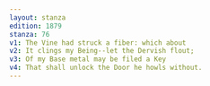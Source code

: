 ```yaml
---
layout: stanza
edition: 1879
stanza: 76
v1: The Vine had struck a fiber: which about
v2: It clings my Being--let the Dervish flout;
v3: Of my Base metal may be filed a Key
v4: That shall unlock the Door he howls without.
---
```


